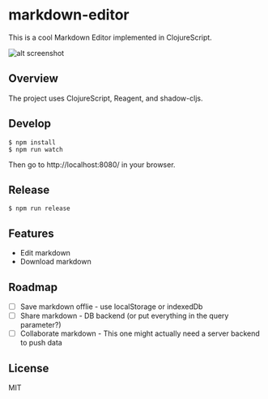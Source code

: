# markdown-editor

This is a cool Markdown Editor implemented in ClojureScript.

![alt screenshot](screencast.gif)

## Overview

The project uses ClojureScript, Reagent, and shadow-cljs.

## Develop

```
$ npm install
$ npm run watch
```

Then go to http://localhost:8080/ in your browser.

## Release

```
$ npm run release
```

## Features

- Edit markdown
- Download markdown

## Roadmap

- [ ] Save markdown offlie - use localStorage or indexedDb
- [ ] Share markdown - DB backend (or put everything in the query parameter?)
- [ ] Collaborate markdown - This one might actually need a server backend to push data

## License

MIT
